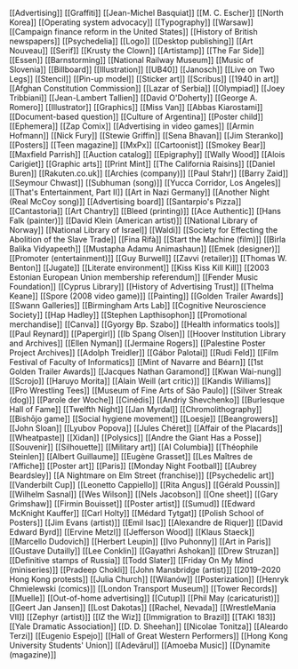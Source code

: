 [[Advertising]]
[[Graffiti]]
[[Jean-Michel Basquiat]]
[[M. C. Escher]]
[[North Korea]]
[[Operating system advocacy]]
[[Typography]]
[[Warsaw]]
[[Campaign finance reform in the United States]]
[[History of British newspapers]]
[[Psychedelia]]
[[Logo]]
[[Desktop publishing]]
[[Art Nouveau]]
[[Serif]]
[[Krusty the Clown]]
[[Artistamp]]
[[The Far Side]]
[[Essen]]
[[Barnstorming]]
[[National Railway Museum]]
[[Music of Slovenia]]
[[Billboard]]
[[Illustration]]
[[UB40]]
[[Janosch]]
[[Live on Two Legs]]
[[Stencil]]
[[Pin-up model]]
[[Sticker art]]
[[Scribus]]
[[1940 in art]]
[[Afghan Constitution Commission]]
[[Lazar of Serbia]]
[[Olympiad]]
[[Joey Tribbiani]]
[[Jean-Lambert Tallien]]
[[David O'Doherty]]
[[George A. Romero]]
[[Illustrator]]
[[Graphics]]
[[Miss Van]]
[[Abbas Kiarostami]]
[[Document-based question]]
[[Culture of Argentina]]
[[Poster child]]
[[Ephemera]]
[[Zap Comix]]
[[Advertising in video games]]
[[Armin Hofmann]]
[[Nick Fury]]
[[Stewie Griffin]]
[[Sena Bhavan]]
[[Jim Steranko]]
[[Posters]]
[[Teen magazine]]
[[MxPx]]
[[Cartoonist]]
[[Smokey Bear]]
[[Maxfield Parrish]]
[[Auction catalog]]
[[Epigraphy]]
[[Wally Wood]]
[[Alois Carigiet]]
[[Graphic arts]]
[[Print Mint]]
[[The California Raisins]]
[[Daniel Buren]]
[[Rakuten.co.uk]]
[[Archies (company)]]
[[Paul Stahr]]
[[Barry Zaid]]
[[Seymour Chwast]]
[[Subhuman (song)]]
[[Yucca Corridor, Los Angeles]]
[[That's Entertainment, Part II]]
[[Art in Nazi Germany]]
[[Another Night (Real McCoy song)]]
[[Advertising board]]
[[Santarpio's Pizza]]
[[Cantastoria]]
[[Art Chantry]]
[[Bleed (printing)]]
[[Ace Authentic]]
[[Hans Falk (painter)]]
[[David Klein (American artist)]]
[[National Library of Norway]]
[[National Library of Israel]]
[[Waldi]]
[[Society for Effecting the Abolition of the Slave Trade]]
[[Fina Rifà]]
[[Start the Machine (film)]]
[[Birla Balika Vidyapeeth]]
[[Mustapha Adamu Animashaun]]
[[Emek (designer)]]
[[Promoter (entertainment)]]
[[Guy Burwell]]
[[Zavvi (retailer)]]
[[Thomas W. Benton]]
[[Jugate]]
[[Literate environment]]
[[Kiss Kiss Kill Kill]]
[[2003 Estonian European Union membership referendum]]
[[Fender Music Foundation]]
[[Cyprus Library]]
[[History of Advertising Trust]]
[[Thelma Keane]]
[[Spore (2008 video game)]]
[[Painting]]
[[Golden Trailer Awards]]
[[Swann Galleries]]
[[Birmingham Arts Lab]]
[[Cognitive Neuroscience Society]]
[[Hap Hadley]]
[[Stephen Lapthisophon]]
[[Promotional merchandise]]
[[Canva]]
[[Gyorgy Bp. Szabo]]
[[Health informatics tools]]
[[Paul Reynard]]
[[Papergirl]]
[[Ib Spang Olsen]]
[[Hoover Institution Library and Archives]]
[[Ellen Nyman]]
[[Jermaine Rogers]]
[[Palestine Poster Project Archives]]
[[Adolph Treidler]]
[[Gábor Palotai]]
[[Rudi Feld]]
[[Film Festival of Faculty of Informatics]]
[[Mint of Navarre and Béarn]]
[[1st Golden Trailer Awards]]
[[Jacques Nathan Garamond]]
[[Kwan Wai-nung]]
[[Scrojo]]
[[Haruyo Morita]]
[[Alain Weill (art critic)]]
[[Kandis Williams]]
[[Pro Wrestling Tees]]
[[Museum of Fine Arts of São Paulo]]
[[Silver Streak (dog)]]
[[Parole der Woche]]
[[Cinédis]]
[[Andriy Shevchenko]]
[[Burlesque Hall of Fame]]
[[Twelfth Night]]
[[Jan Myrdal]]
[[Chromolithography]]
[[Bishōjo game]]
[[Social hygiene movement]]
[[Loesje]]
[[Beangrowers]]
[[John Sloan]]
[[Lyubov Popova]]
[[Jules Chéret]]
[[Affair of the Placards]]
[[Wheatpaste]]
[[Xidan]]
[[Polysics]]
[[Andre the Giant Has a Posse]]
[[Souvenir]]
[[Silhouette]]
[[Military art]]
[[Al Columbia]]
[[Théophile Steinlen]]
[[Albert Guillaume]]
[[Eugène Grasset]]
[[Les Maîtres de l'Affiche]]
[[Poster art]]
[[Paris]]
[[Monday Night Football]]
[[Aubrey Beardsley]]
[[A Nightmare on Elm Street (franchise)]]
[[Psychedelic art]]
[[Vanderbilt Cup]]
[[Leonetto Cappiello]]
[[Rita Angus]]
[[Gérald Poussin]]
[[Wilhelm Sasnal]]
[[Wes Wilson]]
[[Nels Jacobson]]
[[One sheet]]
[[Gary Grimshaw]]
[[Firmin Bouisset]]
[[Poster artist]]
[[Sumud]]
[[Edward McKnight Kauffer]]
[[Carl Holty]]
[[Médard Tytgat]]
[[Polish School of Posters]]
[[Jim Evans (artist)]]
[[Emil Isac]]
[[Alexandre de Riquer]]
[[David Edward Byrd]]
[[Ervine Metzl]]
[[Jefferson Wood]]
[[Klaus Staeck]]
[[Marcello Dudovich]]
[[Herbert Leupin]]
[[Ivo Puhonny]]
[[Art in Paris]]
[[Gustave Dutailly]]
[[Lee Conklin]]
[[Gayathri Ashokan]]
[[Drew Struzan]]
[[Definitive stamps of Russia]]
[[Todd Slater]]
[[Friday On My Mind (miniseries)]]
[[Pradeep Chokli]]
[[John Mansbridge (artist)]]
[[2019–2020 Hong Kong protests]]
[[Julia Church]]
[[Wilanów]]
[[Posterization]]
[[Henryk Chmielewski (comics)]]
[[London Transport Museum]]
[[Tower Records]]
[[Muelle]]
[[Out-of-home advertising]]
[[Cutup]]
[[Phil May (caricaturist)]]
[[Geert Jan Jansen]]
[[Lost Dakotas]]
[[Rachel, Nevada]]
[[WrestleMania VII]]
[[Zephyr (artist)]]
[[IZ the Wiz]]
[[Immigration to Brazil]]
[[TAKI 183]]
[[Yale Dramatic Association]]
[[D. D. Sheehan]]
[[Nicolae Tonitza]]
[[Aleardo Terzi]]
[[Eugenio Espejo]]
[[Hall of Great Western Performers]]
[[Hong Kong University Students' Union]]
[[Adevărul]]
[[Amoeba Music]]
[[Dynamite (magazine)]]
